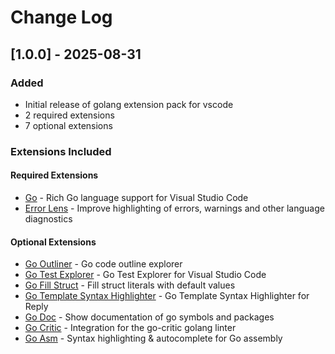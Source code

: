 # Change Log

## [1.0.0] - 2025-08-31

### Added
- Initial release of golang extension pack for vscode
- 2 required extensions
- 7 optional extensions

### Extensions Included

#### Required Extensions
- [Go](https://marketplace.visualstudio.com/items?itemName&#x3D;golang.go) - Rich Go language support for Visual Studio Code
- [Error Lens](https://marketplace.visualstudio.com/items?itemName&#x3D;usernamehw.errorlens) - Improve highlighting of errors, warnings and other language diagnostics

#### Optional Extensions  
- [Go Outliner](https://marketplace.visualstudio.com/items?itemName&#x3D;766b.go-outliner) - Go code outline explorer
- [Go Test Explorer](https://marketplace.visualstudio.com/items?itemName&#x3D;premparihar.gotestexplorer) - Go Test Explorer for Visual Studio Code
- [Go Fill Struct](https://marketplace.visualstudio.com/items?itemName&#x3D;davidbarratt.go-fill-struct) - Fill struct literals with default values
- [Go Template Syntax Highlighter](https://marketplace.visualstudio.com/items?itemName&#x3D;karyan40024.gotmpl-syntax-highlighter) - Go Template Syntax Highlighter for Reply
- [Go Doc](https://marketplace.visualstudio.com/items?itemName&#x3D;msyrus.go-doc) - Show documentation of go symbols and packages
- [Go Critic](https://marketplace.visualstudio.com/items?itemName&#x3D;neverik.go-critic) - Integration for the go-critic golang linter
- [Go Asm](https://marketplace.visualstudio.com/items?itemName&#x3D;quillaja.goasm) - Syntax highlighting &amp; autocomplete for Go assembly
